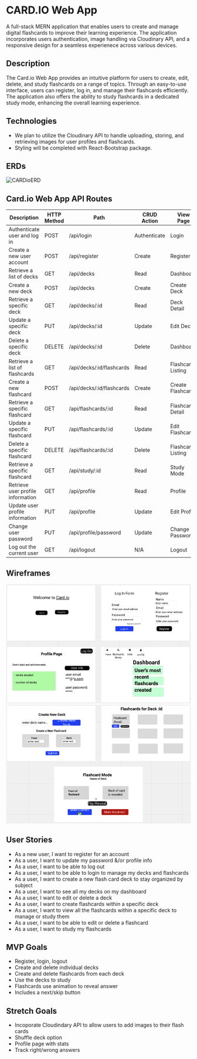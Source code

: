 # CARD.IO Web App

A full-stack MERN application that enables users to create and manage digital flashcards to improve their learning experience. The application incorporates users authentication, image handling via Cloudinary API, and a responsive design for a seamless experienece across various devices.

## Description

The Card.io Web App provides an intuitive platform for users to create, edit, delete, and study flashcards on a range of topics. Through an easy-to-use interface, users can register, log in, and manage their flashcards efficiently. The application also offers the ability to study flashcards in a dedicated study mode, enhancing the overall learning experience.

## Technologies

+ We plan to utilize the Cloudinary API to handle uploading, storing, and retrieving images for user profiles and flashcards.
+ Styling will be completed with React-Bootstrap package.

## ERDs

![CARDioERD](https://i.imgur.com/acpRewD.png)

## Card.io Web App API Routes

| Description                         | HTTP Method | Path                       | CRUD Action  | View Page            |
|-------------------------------------|-------------|----------------------------|--------------|----------------------|
| Authenticate user and log in        | POST        | /api/login                 | Authenticate | Login                |
| Create a new user account           | POST        | /api/register              | Create       | Register             |
| Retrieve a list of decks            | GET         | /api/decks                 | Read         | Dashboard            |
| Create a new deck                   | POST        | /api/decks                 | Create       | Create Deck          |
| Retrieve a specific deck            | GET         | /api/decks/:id             | Read         | Deck Detail          |
| Update a specific deck              | PUT         | /api/decks/:id             | Update       | Edit Deck            |
| Delete a specific deck              | DELETE      | /api/decks/:id             | Delete       | Dashboard            |
| Retrieve a list of flashcards       | GET         | /api/decks/:id/flashcards  | Read         | Flashcard Listing    |
| Create a new flashcard              | POST        | /api/decks/:id/flashcards  | Create       | Create Flashcard     |
| Retrieve a specific flashcard       | GET         | /api/flashcards/:id        | Read         | Flashcard Detail     |
| Update a specific flashcard         | PUT         | /api/flashcards/:id        | Update       | Edit Flashcard       |
| Delete a specific flashcard         | DELETE      | /api/flashcards/:id        | Delete       | Flashcard Listing    |
| Retrieve a specific flashcard       | GET         | /api/study/:id             | Read         | Study Mode           |
| Retrieve user profile information   | GET         | /api/profile               | Read         | Profile              |
| Update user profile information     | PUT         | /api/profile               | Update       | Edit Profile         |
| Change user password                | PUT         | /api/profile/password      | Update       | Change Password      |
| Log out the current user            | GET         | /api/logout                | N/A          | Logout               |

## Wireframes

![landing, login, profile, dashboard](./assets/wireframes-1-4.png)
![new deck, deck view, flashcard mode](./assets/wireframes-5-7.png)

## User Stories

+ As a new user, I want to register for an account
+ As a user, I want to update my password &/or profile info
+ As a user, I want to be able to log out
+ As a user, I want to be able to login to manage my decks and flashcards
+ As a user, I want to create a new flash card deck to stay organized by subject
+ As a user, I want to see all my decks on my dashboard
+ As a user, I want to edit or delete a deck
+ As a user, I want to create flashcards within a specific deck
+ As a user, I want to view all the flashcards within a specific deck to manage or study them
+ As a user, I want to be able to edit or delete a flashcard
+ As a user, I want to study my flashcards

## MVP Goals

+ Register, login, logout
+ Create and delete individual decks
+ Create and delete flashcards from each deck
+ Use the decks to study
+ Flashcards use animation to reveal answer
+ Includes a next/skip button

## Stretch Goals

+ Incoporate Cloudindary API to allow users to add images to their flash cards
+ Shuffle deck option
+ Profile page with stats
+ Track right/wrong answers